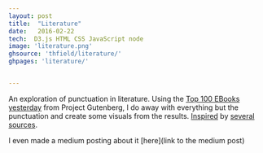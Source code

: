 ```yaml
---
layout: post
title:  "Literature"
date:   2016-02-22
tech:  D3.js HTML CSS JavaScript node
image: 'literature.png'
ghsource: 'thfield/literature/'
ghpages: 'literature/'


---
```

An exploration of punctuation in literature.  Using the [Top 100 EBooks yesterday](https://www.gutenberg.org/browse/scores/top) from Project Gutenberg, I do away with everything but the punctuation and create some visuals from the results.  [Inspired](http://www.c82.net/work/?id=347) by [several](https://medium.com/@neuroecology/punctuation-in-novels-8f316d542ec4#.s2mqr5a4b) [sources](http://www.vox.com/2016/2/17/11036614/punctuation-visualization).

I even made a medium posting about it [here](link to the medium post)